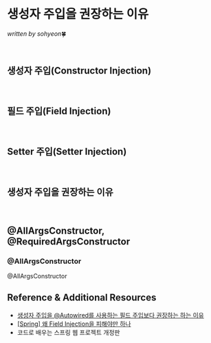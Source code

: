 # 생성자 주입을 권장하는 이유
*written by sohyeon*🍀

<br>

## 생성자 주입(Constructor Injection)

<br>

## 필드 주입(Field Injection)

<br>

## Setter 주입(Setter Injection)

<br>

## 생성자 주입을 권장하는 이유

<br>

## @AllArgsConstructor, @RequiredArgsConstructor
### @AllArgsConstructor
 @AllArgsConstructor
<br>

## Reference & Additional Resources
* [생성자 주입을 @Autowired를 사용하는 필드 주입보다 권장하는 하는 이유](https://madplay.github.io/post/why-constructor-injection-is-better-than-field-injection)
* [[Spring] 왜 Field Injection을 피해야만 하나](https://sightstudio.github.io/2020/01/19/spring/why-field-injection-is-evil/)
* 코드로 배우는 스프링 웹 프로젝트 개정판


